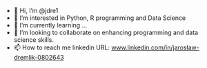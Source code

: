 - 👋 Hi, I’m @jdre1
- 👀 I’m interested in Python, R programming and Data Science
- 🌱 I’m currently learning ...
- 💞️ I’m looking to collaborate on enhancing programming and data science skills.
- 📫 How to reach me linkedin URL: www.linkedin.com/in/jarosław-dremlik-0802643

<!---
jdre1/jdre1 is a ✨ special ✨ repository because its `README.md` (this file) appears on your GitHub profile.
You can click the Preview link to take a look at your changes.
--->
